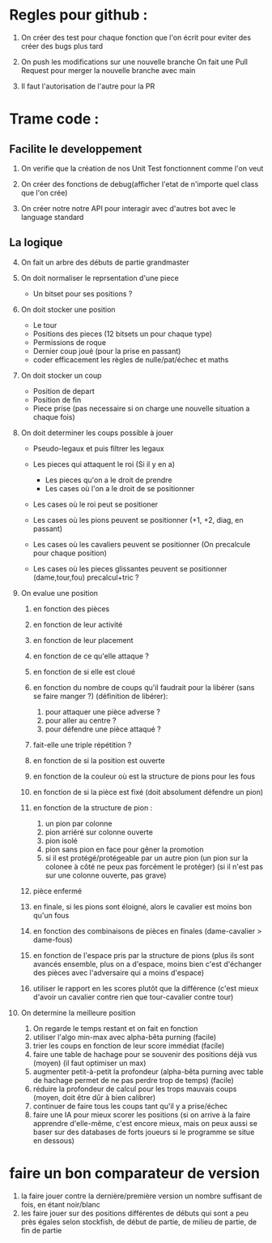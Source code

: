 # Regles pour github : 

1. On créer des test pour chaque fonction que l'on écrit pour eviter des créer des bugs plus tard

2. On push les modifications sur une nouvelle branche
On fait une Pull Request pour merger la nouvelle branche avec main

3. Il faut l'autorisation de l'autre pour la PR

# Trame code : 
## Facilite le developpement
1. On verifie que la création de nos Unit Test fonctionnent comme l'on veut

2. On créer des fonctions de debug(afficher l'etat de n'importe quel class que l'on crée)

3. On créer notre notre API pour interagir avec d'autres bot avec le language standard

## La logique

4. On fait un arbre des débuts de partie grandmaster

5. On doit normaliser le reprsentation d'une piece
    * Un bitset pour ses positions ?

6. On doit stocker une position
    * Le tour
    * Positions des pieces (12 bitsets un pour chaque type)
    * Permissions de roque
    * Dernier coup joué (pour la prise en passant)
    * coder efficacement les règles de nulle/pat/échec et maths

7. On doit stocker un coup
    * Position de depart
    * Position de fin
    * Piece prise (pas necessaire si on charge une nouvelle situation a chaque fois)

8. On doit determiner les coups possible à jouer
    * Pseudo-legaux et puis filtrer les legaux


    * Les pieces qui attaquent le roi (Si il y en a)
        * Les pieces qu'on a le droit de prendre
        * Les cases où l'on a le droit de se positionner
    * Les cases où le roi peut se positioner
    * Les cases où les pions peuvent se positionner (+1, +2, diag, en passant)
    * Les cases où les cavaliers peuvent se positionner (On precalcule pour chaque position)
    * Les cases où les pieces glissantes peuvent se positionner (dame,tour,fou) precalcul+tric ?

9. On evalue une position
    1. en fonction des pièces
    2. en fonction de leur activité
    3. en fonction de leur placement
    4. en fonction de ce qu'elle attaque ?
    5. en fonction de si elle est cloué
    6. en fonction du nombre de coups qu'il faudrait pour la libérer (sans se faire manger ?) (définition de  libérer):

        1. pour attaquer une pièce adverse ?
        2. pour aller au centre ?
        3. pour défendre une pièce attaqué ?
    7. fait-elle une triple répétition ?
    8. en fonction de si la position est ouverte
    9. en fonction de la couleur où est la structure de pions pour les fous
    10. en fonction de si la pièce est fixé (doit absolument défendre un pion)
    11. en fonction de la structure de pion :

        1. un pion par colonne
        2. pion arriéré sur colonne ouverte
        3. pion isolé
        4. pion sans pion en face pour gêner la promotion
        5. si il est protégé/protégeable par un autre pion (un pion sur la colonee à côté ne peux pas forcément le protéger) (si il n'est pas sur une colonne ouverte, pas grave)
    12. pièce enfermé
    13. en finale, si les pions sont éloigné, alors le cavalier est moins bon qu'un fous
    14. en fonction des combinaisons de pièces en finales (dame-cavalier > dame-fous)
    15. en fonction de l'espace pris par la structure de pions (plus ils sont avancés ensemble, plus on a d'espace, moins bien c'est d'échanger des pièces avec l'adversaire qui a moins d'espace)
    16. utiliser le rapport en les scores plutôt que la différence (c'est mieux d'avoir un cavalier contre rien que tour-cavalier contre tour)

10. On determine la meilleure position
    1. On regarde le temps restant et on fait en fonction
    2. utiliser l'algo min-max avec alpha-bêta purning (facile)
    3. trier les coups en fonction de leur score immédiat (facile)
    4. faire une table de hachage pour se souvenir des positions déjà vus (moyen) (il faut optimiser un max)
    5. augmenter petit-à-petit la profondeur (alpha-bêta purning avec table de hachage permet de ne pas perdre trop de temps) (facile)
    6. réduire la profondeur de calcul pour les trops mauvais coups (moyen, doit être dûr à bien calibrer)
    7. continuer de faire tous les coups tant qu'il y a prise/échec
    8. faire une IA pour mieux scorer les positions (si on arrive à la faire apprendre d'elle-même, c'est encore mieux, mais on peux aussi se baser sur des databases de forts joueurs si le programme se situe en dessous)

# faire un bon comparateur de version
1. la faire jouer contre la dernière/première version un nombre suffisant de fois, en étant noir/blanc
2. les faire jouer sur des positions différentes de débuts qui sont a peu près égales selon stockfish, de début de partie, de milieu de partie, de fin de partie